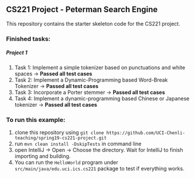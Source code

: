 ## CS221 Project - Peterman Search Engine

This repository contains the starter skeleton code for the CS221 project.

### Finished tasks:
##### Project 1
1. Task 1: Implement a simple tokenizer based on punctuations and white spaces -> **Passed all test cases**
1. Task 2: Implement a Dynamic-Programming based Word-Break Tokenizer -> **Passed all test cases**
1. Task 3: Incorporate a Porter stemmer -> **Passed all test cases**
1. Task 4: Implement a dynamic-programming based Chinese or Japanese tokenizer -> **Passed all test cases**

### To run this example:
1. clone this repository using `git clone https://github.com/UCI-Chenli-teaching/spring19-cs221-project.git`
1. run `mvn clean install -DskipTests` in command line
1. open IntelliJ -> Open -> Choose the directory. Wait for IntelliJ to finish importing and building.
1. You can run the `HelloWorld` program under `src/main/java/edu.uci.ics.cs221` package to test if everything works.
